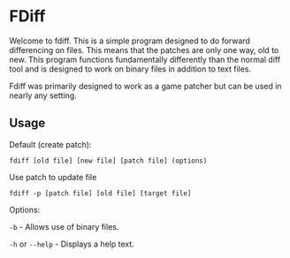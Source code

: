 FDiff
=====

Welcome to fdiff. This is a simple program designed to do forward differencing on files. This means that the patches are only one way, old to new. This program functions fundamentally differently than the normal diff tool and is designed to work on binary files in addition to text files.

Fdiff was primarily designed to work as a game patcher but can be used in nearly any setting.

Usage
-----
Default (create patch):
```
fdiff [old file] [new file] [patch file] (options)
```

Use patch to update file
```
fdiff -p [patch file] [old file] [target file]
```

Options:

`-b` - Allows use of binary files.

`-h` or `--help` - Displays a help text.
